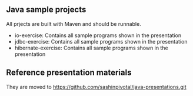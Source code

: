 
## Java sample projects 

All prjects are built with Maven and should be runnable.

- io-exercise: Contains all sample programs shown in the presentation
- jdbc-exercise: Contains all sample programs shown in the presentation
- hibernate-exercise: Contains all sample programs shown in the presentation

## Reference presentation materials

They are moved to https://github.com/sashinpivotal/java-presentations.git